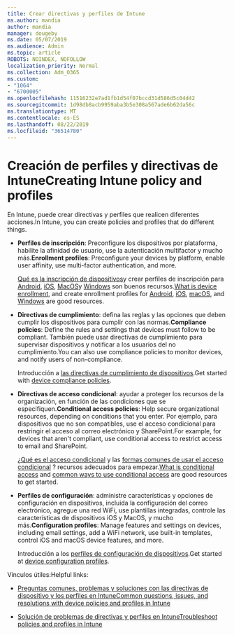 ```yaml
---
title: Crear directivas y perfiles de Intune
ms.author: mandia
author: mandia
manager: dougeby
ms.date: 05/07/2019
ms.audience: Admin
ms.topic: article
ROBOTS: NOINDEX, NOFOLLOW
localization_priority: Normal
ms.collection: Adm_O365
ms.custom:
- "1064"
- "6700005"
ms.openlocfilehash: 11516232e7ad1fb1d54f07bccd31d586d5c04d42
ms.sourcegitcommit: 1d98db8acb9959aba3b5e308a567ade6b62da56c
ms.translationtype: MT
ms.contentlocale: es-ES
ms.lasthandoff: 08/22/2019
ms.locfileid: "36514780"
---
```

# <a name="creating-intune-policy-and-profiles"></a><span data-ttu-id="86eeb-102">Creación de perfiles y directivas de Intune</span><span class="sxs-lookup"><span data-stu-id="86eeb-102">Creating Intune policy and profiles</span></span>

<span data-ttu-id="86eeb-103">En Intune, puede crear directivas y perfiles que realicen diferentes acciones.</span><span class="sxs-lookup"><span data-stu-id="86eeb-103">In Intune, you can create policies and profiles that do different things.</span></span>

- <span data-ttu-id="86eeb-104">**Perfiles de inscripción**: Preconfigure los dispositivos por plataforma, habilite la afinidad de usuario, use la autenticación multifactor y mucho más.</span><span class="sxs-lookup"><span data-stu-id="86eeb-104">**Enrollment profiles**: Preconfigure your devices by platform, enable user affinity, use multi-factor authentication, and more.</span></span>

  <span data-ttu-id="86eeb-105">[Qué es la inscripción de dispositivos](https://docs.microsoft.com/intune/device-enrollment)y crear perfiles de inscripción para [Android](https://docs.microsoft.com/intune/android-enroll), [iOS](https://docs.microsoft.com/intune/ios-enroll), [MacOS](https://docs.microsoft.com/intune/macos-enroll)y [Windows](https://docs.microsoft.com/intune/windows-enrollment-methods) son buenos recursos.</span><span class="sxs-lookup"><span data-stu-id="86eeb-105">[What is device enrollment](https://docs.microsoft.com/intune/device-enrollment), and create enrollment profiles for [Android](https://docs.microsoft.com/intune/android-enroll), [iOS](https://docs.microsoft.com/intune/ios-enroll), [macOS](https://docs.microsoft.com/intune/macos-enroll), and [Windows](https://docs.microsoft.com/intune/windows-enrollment-methods) are good resources.</span></span>

- <span data-ttu-id="86eeb-106">**Directivas de cumplimiento**: defina las reglas y las opciones que deben cumplir los dispositivos para cumplir con las normas.</span><span class="sxs-lookup"><span data-stu-id="86eeb-106">**Compliance policies**: Define the rules and settings that devices must follow to be compliant.</span></span> <span data-ttu-id="86eeb-107">También puede usar directivas de cumplimiento para supervisar dispositivos y notificar a los usuarios del no cumplimiento.</span><span class="sxs-lookup"><span data-stu-id="86eeb-107">You can also use compliance policies to monitor devices, and notify users of non-compliance.</span></span>

  <span data-ttu-id="86eeb-108">Introducción a [las directivas de cumplimiento de dispositivos](https://docs.microsoft.com/intune/device-compliance-get-started).</span><span class="sxs-lookup"><span data-stu-id="86eeb-108">Get started with [device compliance policies](https://docs.microsoft.com/intune/device-compliance-get-started).</span></span>
- <span data-ttu-id="86eeb-109">**Directivas de acceso condicional**: ayudar a proteger los recursos de la organización, en función de las condiciones que se especifiquen.</span><span class="sxs-lookup"><span data-stu-id="86eeb-109">**Conditional access policies**: Help secure organizational resources, depending on conditions that you enter.</span></span> <span data-ttu-id="86eeb-110">Por ejemplo, para dispositivos que no son compatibles, use el acceso condicional para restringir el acceso al correo electrónico y SharePoint.</span><span class="sxs-lookup"><span data-stu-id="86eeb-110">For example, for devices that aren't compliant, use conditional access to restrict access to email and SharePoint.</span></span>

  <span data-ttu-id="86eeb-111">[¿Qué es el acceso condicional](https://docs.microsoft.com/intune/conditional-access) y las [formas comunes de usar el acceso condicional](https://docs.microsoft.com/intune/conditional-access-intune-common-ways-use) ? recursos adecuados para empezar.</span><span class="sxs-lookup"><span data-stu-id="86eeb-111">[What is conditional access](https://docs.microsoft.com/intune/conditional-access) and [common ways to use conditional access](https://docs.microsoft.com/intune/conditional-access-intune-common-ways-use) are good resources to get started.</span></span>

- <span data-ttu-id="86eeb-112">**Perfiles de configuración**: administre características y opciones de configuración en dispositivos, incluida la configuración del correo electrónico, agregue una red WiFi, use plantillas integradas, controle las características de dispositivos iOS y MacOS, y mucho más.</span><span class="sxs-lookup"><span data-stu-id="86eeb-112">**Configuration profiles**: Manage features and settings on devices, including email settings, add a WiFi network, use built-in templates, control iOS and macOS device features, and more.</span></span>

  <span data-ttu-id="86eeb-113">Introducción a los [perfiles de configuración de dispositivos](https://docs.microsoft.com/intune/device-profiles).</span><span class="sxs-lookup"><span data-stu-id="86eeb-113">Get started at [device configuration profiles](https://docs.microsoft.com/intune/device-profiles).</span></span>

<span data-ttu-id="86eeb-114">Vínculos útiles:</span><span class="sxs-lookup"><span data-stu-id="86eeb-114">Helpful links:</span></span>

- [<span data-ttu-id="86eeb-115">Preguntas comunes, problemas y soluciones con las directivas de dispositivo y los perfiles en Intune</span><span class="sxs-lookup"><span data-stu-id="86eeb-115">Common questions, issues, and resolutions with device policies and profiles in Intune</span></span>](https://docs.microsoft.com/intune/device-profile-troubleshoot)

- [<span data-ttu-id="86eeb-116">Solución de problemas de directivas y perfiles en Intune</span><span class="sxs-lookup"><span data-stu-id="86eeb-116">Troubleshoot policies and profiles in Intune</span></span>](https://docs.microsoft.com/intune/troubleshoot-policies-in-microsoft-intune)
